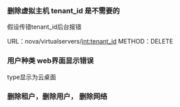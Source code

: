 ### 删除虚拟主机 tenant_id 是不需要的

假设传错tenant_id后台报错

URL：nova/virtualservers/<int:tenant_id>
METHOD：DELETE


### 用户种类 web界面显示错误

type显示为云桌面

### 删除租户，删除用户， 删除网络